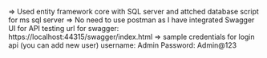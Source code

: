 => Used entity framework core with SQL server and attched database script for ms sql server
=> No need to use postman as I have integrated Swagger UI for API testing
	url for swagger: https://localhost:44315/swagger/index.html
=> sample credentials for login api (you can add new user)
   username: Admin
   Password: Admin@123
